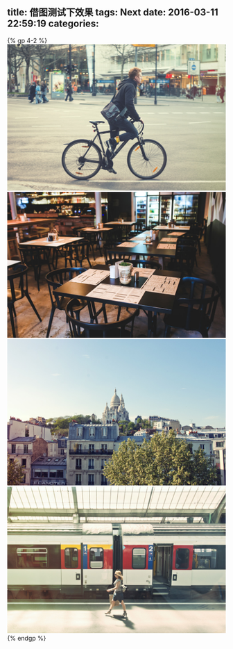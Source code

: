 title: 借图测试下效果
tags: Next
date: 2016-03-11 22:59:19
categories: 
---
{% gp 4-2 %}
![](/uploads/ZCogT10.jpg)
![](/uploads/menu-restaurant-vintage-tab.jpg)
![](/uploads/esWWGbF.jpg)
![](/uploads/24hrPQn.jpg)
{% endgp %}